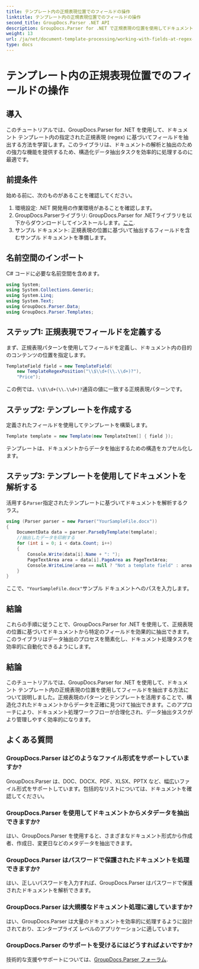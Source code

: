 ```yaml
---
title: テンプレート内の正規表現位置でのフィールドの操作
linktitle: テンプレート内の正規表現位置でのフィールドの操作
second_title: GroupDocs.Parser .NET API
description: GroupDocs.Parser for .NET で正規表現の位置を使用してドキュメント テンプレートからデータを抽出する方法を学習します。データ抽出タスクを効率的に自動化します。
weight: 13
url: /ja/net/document-template-processing/working-with-fields-at-regex-positions-in-templates/
type: docs
---
```

# テンプレート内の正規表現位置でのフィールドの操作

## 導入
このチュートリアルでは、GroupDocs.Parser for .NET を使用して、ドキュメント テンプレート内の指定された正規表現 (regex) に基づいてフィールドを抽出する方法を学習します。このライブラリは、ドキュメントの解析と抽出のための強力な機能を提供するため、構造化データ抽出タスクを効率的に処理するのに最適です。
## 前提条件
始める前に、次のものがあることを確認してください。
1. 環境設定: .NET 開発用の作業環境があることを確認します。
2.  GroupDocs.Parserライブラリ: GroupDocs.Parser for .NETライブラリを以下からダウンロードしてインストールします。[ここ](https://releases.groupdocs.com/parser/net/).
3. サンプル ドキュメント: 正規表現の位置に基づいて抽出するフィールドを含むサンプル ドキュメントを準備します。

## 名前空間のインポート
C# コードに必要な名前空間を含めます。
```csharp
using System;
using System.Collections.Generic;
using System.Linq;
using System.Text;
using GroupDocs.Parser.Data;
using GroupDocs.Parser.Templates;
```
## ステップ1: 正規表現でフィールドを定義する
まず、正規表現パターンを使用してフィールドを定義し、ドキュメント内の目的のコンテンツの位置を指定します。
```csharp
TemplateField field = new TemplateField(
    new TemplateRegexPosition("\\$\\d+(\\.\\d+)?"),
    "Price");
```
この例では、`\\$\\d+(\\.\\d+)?`通貨の値に一致する正規表現パターンです。
## ステップ2: テンプレートを作成する
定義されたフィールドを使用してテンプレートを構築します。
```csharp
Template template = new Template(new TemplateItem[] { field });
```
テンプレートは、ドキュメントからデータを抽出するための構造をカプセル化します。
## ステップ3: テンプレートを使用してドキュメントを解析する
活用する`Parser`指定されたテンプレートに基づいてドキュメントを解析するクラス。
```csharp
using (Parser parser = new Parser("YourSampleFile.docx"))
{
    DocumentData data = parser.ParseByTemplate(template);
    //抽出したデータを印刷する
    for (int i = 0; i < data.Count; i++)
    {
        Console.Write(data[i].Name + ": ");
        PageTextArea area = data[i].PageArea as PageTextArea;
        Console.WriteLine(area == null ? "Not a template field" : area.Text);
    }
}
```
ここで、`"YourSampleFile.docx"`サンプル ドキュメントへのパスを入力します。

## 結論
これらの手順に従うことで、GroupDocs.Parser for .NET を使用して、正規表現の位置に基づいてドキュメントから特定のフィールドを効果的に抽出できます。このライブラリはデータ抽出のプロセスを簡素化し、ドキュメント処理タスクを効率的に自動化できるようにします。

## 結論
このチュートリアルでは、GroupDocs.Parser for .NET を使用して、ドキュメント テンプレート内の正規表現の位置を使用してフィールドを抽出する方法について説明しました。正規表現のパターンとテンプレートを活用することで、構造化されたドキュメントからデータを正確に見つけて抽出できます。このアプローチにより、ドキュメント処理ワークフローが合理化され、データ抽出タスクがより管理しやすく効率的になります。

## よくある質問
### GroupDocs.Parser はどのようなファイル形式をサポートしていますか?
GroupDocs.Parser は、DOC、DOCX、PDF、XLSX、PPTX など、幅広いファイル形式をサポートしています。包括的なリストについては、ドキュメントを確認してください。
### GroupDocs.Parser を使用してドキュメントからメタデータを抽出できますか?
はい、GroupDocs.Parser を使用すると、さまざまなドキュメント形式から作成者、作成日、変更日などのメタデータを抽出できます。
### GroupDocs.Parser はパスワードで保護されたドキュメントを処理できますか?
はい、正しいパスワードを入力すれば、GroupDocs.Parser はパスワードで保護されたドキュメントを解析できます。
### GroupDocs.Parser は大規模なドキュメント処理に適していますか?
はい、GroupDocs.Parser は大量のドキュメントを効率的に処理するように設計されており、エンタープライズ レベルのアプリケーションに適しています。
### GroupDocs.Parser のサポートを受けるにはどうすればよいですか?
技術的な支援やサポートについては、[GroupDocs.Parser フォーラム](https://forum.groupdocs.com/c/parser/17).